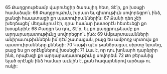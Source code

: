 65 Քաղցրութեամբ վարուեցիր ծառայիդ հետ, Տէ՛ր,
քո խօսքի համաձայն:
66 Քաղցրութիւն, խրատ եւ գիտութիւն սովորեցրո՛ւ ինձ,
քանզի հաւատացի քո պատուիրաններին:
67 Քանի դեռ չէի խեղճացել՝ մեղանչում էի,
դրա համար խստօրէն հետեւեցի քո խօսքերին:
68 Քաղցր ես դու, Տէ՛ր,
եւ քո քաղցրութեամբ քո արդարադատութիւնը սովորեցրո՛ւ ինձ:
69 Ամբարտաւանների անիրաւութիւններն իմ դէմ շատացան,
բայց ես ամբողջ սրտովս քո պատուիրանները քննեցի:
70 Կաթի պէս թանձրացաւ սիրտը նրանց,
բայց ես քո օրէնքներով խօսեցի:
71 Լաւ է, որ դու խոնարհ դարձրիր ինձ,
որպէսզի քո արդարադատութիւնը սովորեմ:
72 Քո բերանից ելած օրէնքն ինձ համար աւելին է,
քան հազարներով արծաթ ու ոսկի:
